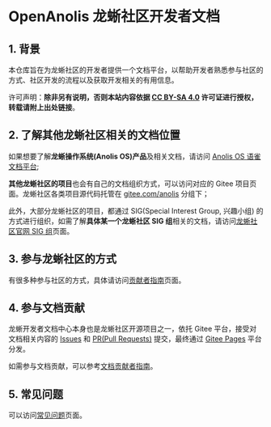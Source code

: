 # OpenAnolis 龙蜥社区开发者文档

## 1. 背景

本仓库旨在为龙蜥社区的开发者提供一个文档平台，以帮助开发者熟悉参与社区的方式、社区开发的流程以及获取开发相关的有用信息。

许可声明：**除非另有说明，否则本站内容依据 [CC BY-SA 4.0](https://creativecommons.org/licenses/by-sa/4.0/) 许可证进行授权，转载请附上出处链接**。

## 2. 了解其他龙蜥社区相关的文档位置

如果想要了解**龙蜥操作系统(Anolis OS)产品**及相关文档，请访问 [Anolis OS 语雀文档平台](https://www.yuque.com/anolis-docs);

**其他龙蜥社区的项目**也会有自己的文档组织方式，可以访问对应的 Gitee 项目页面。龙蜥社区各类项目源代码托管在 [gitee.com/anolis](https://gitee.com/anolis) 分组下；

此外，大部分龙蜥社区的项目，都通过 SIG(Special Interest Group, 兴趣小组) 的方式进行组织，如需了解**具体某一个龙蜥社区 SIG 组**相关的文档，请访问[龙蜥社区官网 SIG 组](https://openanolis.org/sig)页面。

## 3. 参与龙蜥社区的方式

有很多种参与社区的方式，具体请访问[贡献者指南](/CONTRIBUTING-GUIDE.md)页面。

## 4. 参与文档贡献

龙蜥开发者文档中心本身也是龙蜥社区开源项目之一，依托 Gitee 平台，接受对文档相关内容的 [Issues](https://gitee.com/anolis/docs/issues) 和 [PR(Pull Requests)](https://gitee.com/anolis/docs/pulls) 提交，最终通过 [Gitee Pages](https://gitee.com/help/articles/4136) 平台分发。

如需参与文档贡献，可以参考[文档贡献者指南](/CONTRIBUTING-DOCS.md)。

## 5. 常见问题

可以访问[常见问题](/FAQ.md)页面。
